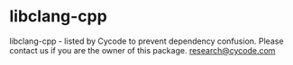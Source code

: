 # libclang-cpp
libclang-cpp - listed by Cycode to prevent dependency confusion.
Please contact us if you are the owner of this package.
research@cycode.com
